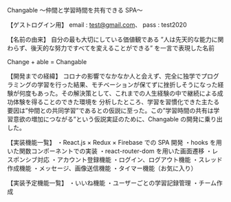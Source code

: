 Changable
〜仲間と学習時間を共有できる SPA〜

【ゲストログイン用】
email : test@gmail.com、
pass : test2020

【名前の由来】
自分の最も大切にしている価値観である
”人は先天的な能力に関わらず、後天的な努力ですべてを変えることができる”
を一言で表現した名前

Change + able = Changable

【開発までの経緯】
コロナの影響でなかなか人と会えず、完全に独学でプログラミングの学習を行った結果、モチベーションが保てずに挫折しそうになった経験が何度もあった。その解決策として、これまでの人生経験の中で継続による成功体験を得ることのできた環境を
分析したところ、学習を習慣化できた主たる要因は”仲間との共同学習”であるとの仮説に至った。この”学習時間の共有は学習意欲の増加につながる”という仮説実証のために、Changable の開発に乗り出した。

【実装機能一覧】
・React.js × Redux × Firebase での SPA 開発
・hooks を用いた関数コンポーネントでの実装
・react-router-dom を用いた画面遷移
・レスポンシブ対応
・アカウント登録機能
・ログイン、ログアウト機能
・スレッド作成機能
・メッセージ、画像送信機能
・タイマー機能（お気に入り）

【実装予定機能一覧】
・いいね機能
・ユーザーごとの学習記録管理
・チーム作成
